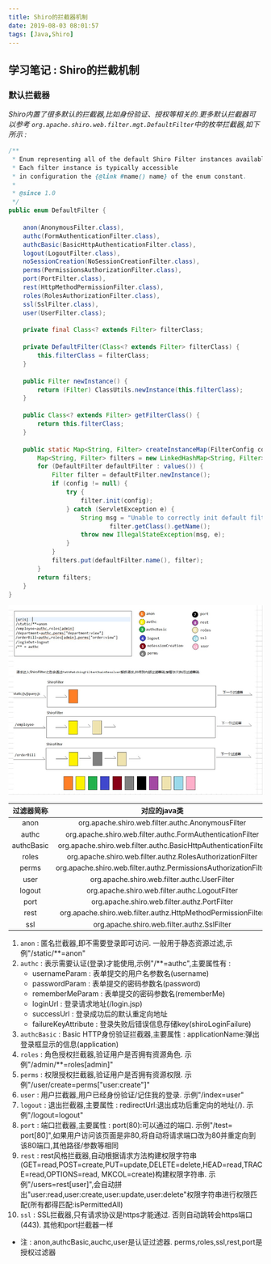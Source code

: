 ```yaml
---
title: Shiro的拦截器机制
date: 2019-08-03 08:01:57
tags: [Java,Shiro]
---
```


## 学习笔记 : Shiro的拦截机制

### 默认拦截器
*Shiro内置了很多默认的拦截器,比如身份验证、授权等相关的.更多默认拦截器可以参考 `org.apache.shiro.web.filter.mgt.DefaultFilter`中的枚举拦截器,如下所示 :*
```java
/**
 * Enum representing all of the default Shiro Filter instances available to web applications.  
 * Each filter instance is typically accessible 
 * in configuration the {@link #name() name} of the enum constant.
 *
 * @since 1.0
 */
public enum DefaultFilter {

    anon(AnonymousFilter.class),
    authc(FormAuthenticationFilter.class),
    authcBasic(BasicHttpAuthenticationFilter.class),
    logout(LogoutFilter.class),
    noSessionCreation(NoSessionCreationFilter.class),
    perms(PermissionsAuthorizationFilter.class),
    port(PortFilter.class),
    rest(HttpMethodPermissionFilter.class),
    roles(RolesAuthorizationFilter.class),
    ssl(SslFilter.class),
    user(UserFilter.class);

    private final Class<? extends Filter> filterClass;

    private DefaultFilter(Class<? extends Filter> filterClass) {
        this.filterClass = filterClass;
    }

    public Filter newInstance() {
        return (Filter) ClassUtils.newInstance(this.filterClass);
    }

    public Class<? extends Filter> getFilterClass() {
        return this.filterClass;
    }

    public static Map<String, Filter> createInstanceMap(FilterConfig config) {
        Map<String, Filter> filters = new LinkedHashMap<String, Filter>(values().length);
        for (DefaultFilter defaultFilter : values()) {
            Filter filter = defaultFilter.newInstance();
            if (config != null) {
                try {
                    filter.init(config);
                } catch (ServletException e) {
                    String msg = "Unable to correctly init default filter instance of type " +
                            filter.getClass().getName();
                    throw new IllegalStateException(msg, e);
                }
            }
            filters.put(defaultFilter.name(), filter);
        }
        return filters;
    }
}
```

![](Shiro的拦截器机制/Shiro-ShiroFilter.jpg)


| 过滤器简称 |                           对应的java类                            |
| :--------: | :--------------------------------------------------------------: |
|    anon    |        org.apache.shiro.web.filter.authc.AnonymousFilter         |
|   authc    |    org.apache.shiro.web.filter.authc.FormAuthenticationFilter    |
| authcBasic | org.apache.shiro.web.filter.authc.BasicHttpAuthenticationFilter  |
|   roles    |    org.apache.shiro.web.filter.authz.RolesAuthorizationFilter    |
|   perms    | org.apache.shiro.web.filter.authz.PermissionsAuthorizationFilter |
|    user    |           org.apache.shiro.web.filter.authc.UserFilter           |
|   logout   |          org.apache.shiro.web.filter.authc.LogoutFilter          |
|    port    |           org.apache.shiro.web.filter.authz.PortFilter           |
|    rest    |   org.apache.shiro.web.filter.authz.HttpMethodPermissionFilter   |
|    ssl     |           org.apache.shiro.web.filter.authz.SslFilter            |


1. `anon` : 匿名拦截器,即不需要登录即可访问. 一般用于静态资源过滤,示例"/static/**=anon"
2. `authc` : 表示需要认证(登录)才能使用,示例"/**=authc",主要属性有 : 
   * usernameParam : 表单提交的用户名参数名(username)
   * passwordParam : 表单提交的密码参数名(password)
   * rememberMeParam : 表单提交的密码参数名(rememberMe)
   * loginUrl : 登录请求地址(/login.jsp)
   * successUrl : 登录成功后的默认重定向地址
   * failureKeyAttribute : 登录失败后错误信息存储key(shiroLoginFailure)
3. `authcBasic` : Basic HTTP身份验证拦截器,主要属性 : applicationName:弹出登录框显示的信息(application)
4. `roles` : 角色授权拦截器,验证用户是否拥有资源角色. 示例"/admin/**=roles[admin]"
5. `perms` : 权限授权拦截器,验证用户是否拥有资源权限. 示例"/user/create=perms["user:create"]"
6. `user` : 用户拦截器,用户已经身份验证/记住我的登录. 示例"/index=user"
7. `logout` : 退出拦截器,主要属性 : redirectUrl:退出成功后重定向的地址(/). 示例"/logout=logout"
8. `port` : 端口拦截器,主要属性 : port(80):可以通过的端口. 示例"/test= port[80]",如果用户访问该页面是非80,将自动将请求端口改为80并重定向到该80端口,其他路径/参数等相同
9.  `rest` : rest风格拦截器,自动根据请求方法构建权限字符串(GET=read,POST=create,PUT=update,DELETE=delete,HEAD=read,TRACE=read,OPTIONS=read, MKCOL=create)构建权限字符串. 示例"/users=rest[user]",会自动拼出"user:read,user:create,user:update,user:delete"权限字符串进行权限匹配(所有都得匹配:isPermittedAll)
10. `ssl` : SSL拦截器,只有请求协议是https才能通过. 否则自动跳转会https端口(443). 其他和port拦截器一样


* 注 : anon,authcBasic,auchc,user是认证过滤器. perms,roles,ssl,rest,port是授权过滤器
